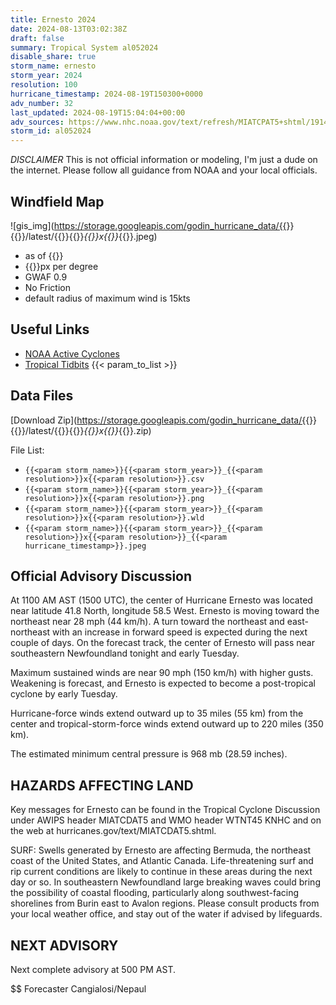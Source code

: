 ```yaml
---
title: Ernesto 2024
date: 2024-08-13T03:02:38Z
draft: false
summary: Tropical System al052024
disable_share: true
storm_name: ernesto
storm_year: 2024
resolution: 100
hurricane_timestamp: 2024-08-19T150300+0000
adv_number: 32
last_updated: 2024-08-19T15:04:04+00:00
adv_sources: https://www.nhc.noaa.gov/text/refresh/MIATCPAT5+shtml/191447.shtml;https://www.nhc.noaa.gov/refresh/graphics_at5+shtml/144932.shtml?cone
storm_id: al052024
---
```

*DISCLAIMER* This is not official information or modeling, I'm just a dude on the internet.  Please follow all guidance from NOAA and your local officials.

## Windfield Map
![gis_img](https://storage.googleapis.com/godin_hurricane_data/{{<param storm_name>}}{{<param storm_year>}}/latest/{{<param storm_name>}}{{<param storm_year>}}_{{<param resolution>}}x{{<param resolution>}}_{{<param hurricane_timestamp>}}.jpeg)

- as of {{<param last_updated>}}
- {{<param resolution>}}px per degree
- GWAF 0.9
- No Friction
- default radius of maximum wind is 15kts

## Useful Links
- [NOAA Active Cyclones](https://www.nhc.noaa.gov/)
- [Tropical Tidbits](https://www.tropicaltidbits.com/storminfo/)
{{< param_to_list >}}

## Data Files
[Download Zip](https://storage.googleapis.com/godin_hurricane_data/{{<param storm_name>}}{{<param storm_year>}}/latest/{{<param storm_name>}}{{<param storm_year>}}_{{<param resolution>}}x{{<param resolution>}}_{{<param hurricane_timestamp>}}.zip)

File List:
- `{{<param storm_name>}}{{<param storm_year>}}_{{<param resolution>}}x{{<param resolution>}}.csv`
- `{{<param storm_name>}}{{<param storm_year>}}_{{<param resolution>}}x{{<param resolution>}}.png`
- `{{<param storm_name>}}{{<param storm_year>}}_{{<param resolution>}}x{{<param resolution>}}.wld`
- `{{<param storm_name>}}{{<param storm_year>}}_{{<param resolution>}}x{{<param resolution>}}_{{<param hurricane_timestamp>}}.jpeg`


## Official Advisory Discussion
At 1100 AM AST (1500 UTC), the center of Hurricane Ernesto was
located near latitude 41.8 North, longitude 58.5 West. Ernesto is
moving toward the northeast near 28 mph (44 km/h). A turn
toward the northeast and east-northeast with an increase in forward
speed is expected during the next couple of days.  On the forecast
track, the center of Ernesto will pass near southeastern
Newfoundland tonight and early Tuesday.
 
Maximum sustained winds are near 90 mph (150 km/h) with higher
gusts.  Weakening is forecast, and Ernesto is expected
to become a post-tropical cyclone by early Tuesday.
 
Hurricane-force winds extend outward up to 35 miles (55 km) from the
center and tropical-storm-force winds extend outward up to 220 miles
(350 km).
 
The estimated minimum central pressure is 968 mb (28.59 inches).
 
 
HAZARDS AFFECTING LAND
----------------------
Key messages for Ernesto can be found in the Tropical Cyclone
Discussion under AWIPS header MIATCDAT5 and WMO header WTNT45 KNHC
and on the web at hurricanes.gov/text/MIATCDAT5.shtml.
 
SURF:  Swells generated by Ernesto are affecting Bermuda, the
northeast coast of the United States, and Atlantic Canada.
Life-threatening surf and rip current conditions are likely to
continue in these areas during the next day or so.  In southeastern
Newfoundland large breaking waves could bring the possibility of
coastal flooding, particularly along southwest-facing shorelines
from Burin east to Avalon regions.  Please consult products from
your local weather office, and stay out of the water if advised by
lifeguards.
 
 
NEXT ADVISORY
-------------
Next complete advisory at 500 PM AST.
 
$$
Forecaster Cangialosi/Nepaul